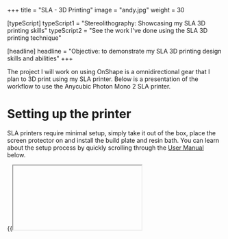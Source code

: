 +++
title = "SLA - 3D Printing"
image = "andy.jpg"
weight = 30

[typeScript] 
typeScript1 = "Stereolithography: Showcasing my SLA 3D printing skills" 
typeScript2 = "See the work I've done using the SLA 3D printing technique"

[headline]
headline = "Objective: to demonstrate my SLA 3D printing design skills and abilities"
+++

The project I will work on using OnShape is a omnidirectional gear that I plan to 3D print using my SLA printer. Below is a presentation of the workflow to use the Anycubic Photon Mono 2 SLA printer.

# Setting up the printer

SLA printers require minimal setup, simply take it out of the box, place the screen protector on and install the build plate and resin bath. You can learn about the setup process by quickly scrolling through the [User Manual](../anycubic-printer.pdf) below.

{{<iframe anycubic-printer.pdf>}}

Once set up, I will walk through the zeroing and bed levelling technique in the workflow section below.

# SLA 3D Printing Workflow for Anycubic Photon Mono 2

In this section I will cover the workflow for perfoming an SLA print from import of the part to the Photon Workshop software and slicing it, through to preparing the printer for a print, launching a print, post-print treatment and cleanup. This section will be broken into two parts: 

    (1) Slicing and creating the print file, and
    (2) Performing the print and cleanup 

## Slicing a part for printing

The anycubic photon mono 2 uses the Anycubic Photon Workshop software as its slicer. It is a very intuitive and user friendly software. Furthermore, anycubic has a very friendly user manual and tutorial process when you first open the App. I will include their user manual [here](../anycub-software.pdf) for reference and assitance. You can scroll through it below.

{{<iframe anycubic-software.pdf>}}

Next, I will walk through a very quick tutorial for how to use the software and slice a part for printing.

### 1. Download the Anycubic Photon Workshop Software

Download the latest version of the [Anycubic Photon Workshop software](https://store.anycubic.com/pages/anycubic-photon-workshop-3d-slicer-software) by clicking on the link to their page. Download the version required for user Operating System.

### 2. Launch the App and Import your part

Once installed, the app will prompt you for which printer you are using. In our case we are using the Anycubic Photon Mono 2.

{{<image printer.png>}}

The app has a very friendly tutorial and introduction. It is recommendd that you go through it. It is about 1 minute and gives an excellent tour of the software and its main toolbenches and capabilities.

After you have run through the tutorial feel free to import your part into the slicer. It is possible to import .STEP, .OBJ, and .STL files.

Once imported, you should see the part on the build plate. If it does not appear, there is an error, try exporting your part as a different file format or fixing any CAD errors.

{{<image import.png>}}

the next step involves generating supports.

### 3. Generate supports

Next, you will want to generate supports. You can do this by clicking the "supports" button at the top. You can modify the settings to suit your print and then click on "generate supports" to initiate the support generation process.

{{<image support-settings.png>}}

After calculating the supports, you should see them rendered on the main build plate screen. If they are not there, either there was an error, or the part does not require supports. In most cases, it will generate a skirt regardless of whether supports are required or not.

{{<image supports.png>}}

The next step involves slicing and exporting the file.

### 4. Slice the part

Lastly, you will want to slice the part and export it. You can do this by clicking the slice button in the bottom right hand corner. The software will then generate the sliced part where you can use the scroll bar on the right to view each layer.

{{<image slice.png >}}

If you are happy with the slice, the final step is to click "Save Slice File" in the bottom right hand corner. You can then load this file onto a USB and stick the USB in the printer.

Next step we will turn over to the printer and walk through the process of levelling and zeroing the bed, loading the resin, and launching a print.

## Printing your part

In this section, I will walk through the workflow for printing a part after you have generated the slice file. This includes levelling and zeroing the bed, which I recommend should be done any time the resin bath or build plate has been removed, which will likely be after every print. I recommend this to avoid having failed prints and wasted resin. The workflow is presented below.

**VERY IMPORTANT: THE RESIN CURES DUE TO UV LIGHT. IF YOU PLAN TO REMOVE THE RESIN BATH, BE SURE TO COVER IT FROM SUNLIGHT SO THAT IT DOES NOT CURE AND YOU DO NOT WASTE RESIN.**

### 1. Remove the resin bath and level the bed

It is good practice to perform the bed levelling step any time you remove the resin bath or the build plate.

To level the bed, first loosen the allen screws on the side of the build plate. Once loosened, in the printer settings go to "move" and click the "home" icon. Place the bed levelling paper on the screen to set the height. Next, tighten the allen screws to set the build plate orientation.


### 2. Raise the build plate and install the resin bath

{{<image 000.jpg>}}

{{<image 001.jpg>}}

{{<image 002.jpg>}}

{{<image 003.jpg>}}

{{<image 004.jpg>}}

{{<image 005.jpg>}}

{{<image 006.jpg>}}

{{<image 007.jpg>}}

{{<image 008.jpg>}}

{{<image 009.jpg>}}

{{<image 010.jpg>}}

{{<image 011.jpg>}}

{{<image 100.jpg>}}
{{<image 101.jpg>}}
{{<image 102.jpg>}}
{{<image 103.jpg>}}
{{<image 104.jpg>}}
{{<image 105.jpg>}}
{{<image 106.jpg>}}
{{<image 107.jpg>}}
{{<image 108.jpg>}}
{{<image 109.jpg>}}
{{<image 110.jpg>}}
{{<image 111.jpg>}}

{{<image 200.jpg>}}
{{<image 201.jpg>}}
{{<image 202.jpg>}}
{{<image 203.jpg>}}
{{<image 204.jpg>}}
{{<image 205.jpg>}}
{{<image 206.jpg>}}





